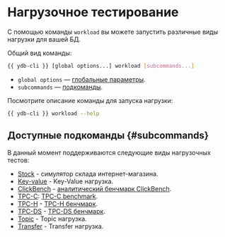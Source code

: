 # Нагрузочное тестирование

С помощью команды `workload` вы можете запустить различные виды нагрузки для вашей БД.

Общий вид команды:

```bash
{{ ydb-cli }} [global options...] workload [subcommands...]
```

* `global options` — [глобальные параметры](../../../commands/global-options.md).
* `subcommands` — [подкоманды](#subcommands).

Посмотрите описание команды для запуска нагрузки:

```bash
{{ ydb-cli }} workload --help
```

## Доступные подкоманды {#subcommands}

В данный момент поддерживаются следующие виды нагрузочных тестов:

* [Stock](../stock.md) - симулятор склада интернет-магазина.
* [Key-value](../../../workload-kv.md) - Key-Value нагрузка.
* [ClickBench](../../../workload-click-bench.md) - [аналитический бенчмарк ClickBench](https://github.com/ClickHouse/ClickBench).
* [TPC-C](../../../workload-tpcc.md): [TPC-C benchmark](https://www.tpc.org/tpcc/).
* [TPC-H](../../../workload-tpch.md) - [TPC-H бенчмарк](https://www.tpc.org/tpch/).
* [TPC-DS](../../../workload-tpcds.md) - [TPC-DS бенчмарк](https://www.tpc.org/tpcds/).
* [Topic](../../../workload-topic.md) - Topic нагрузка.
* [Transfer](../../../workload-transfer.md) - Transfer нагрузка.

